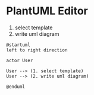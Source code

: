 # PlantUML Editor

1. select template
2. write uml diagram

```plantuml
@startuml
left to right direction

actor User

User --> (1. select template)
User --> (2. write uml diagram)

@enduml
```
